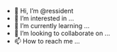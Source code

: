 - 👋 Hi, I’m @ressident
- 👀 I’m interested in ...
- 🌱 I’m currently learning ...
- 💞️ I’m looking to collaborate on ...
- 📫 How to reach me ...

<!---
ressident/ressident is a ✨ special ✨ repository because its `README.md` (this file) appears on your GitHub profile.
You can click the Preview link to take a look at your changes.
--->
